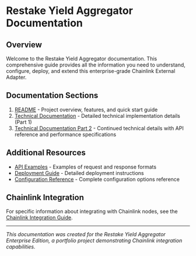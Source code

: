 # Restake Yield Aggregator Documentation

## Overview

Welcome to the Restake Yield Aggregator documentation. This comprehensive guide provides all the information you need to understand, configure, deploy, and extend this enterprise-grade Chainlink External Adapter.

## Documentation Sections

1. [README](../README.md) - Project overview, features, and quick start guide
2. [Technical Documentation](TECHNICAL.md) - Detailed technical implementation details (Part 1)
3. [Technical Documentation Part 2](TECHNICAL_PART2.md) - Continued technical details with API reference and performance specifications

## Additional Resources

- [API Examples](API_EXAMPLES.md) - Examples of request and response formats
- [Deployment Guide](DEPLOYMENT.md) - Detailed deployment instructions
- [Configuration Reference](CONFIGURATION.md) - Complete configuration options reference

## Chainlink Integration

For specific information about integrating with Chainlink nodes, see the [Chainlink Integration Guide](CHAINLINK_INTEGRATION.md).

---

*This documentation was created for the Restake Yield Aggregator Enterprise Edition, a portfolio project demonstrating Chainlink integration capabilities.*
